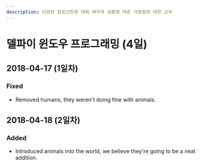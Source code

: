 ```yaml
---
description: 다양한 컴포넌트에 대해 배우며 상황에 따른 사용법에 대한 교육
---
```


# 델파이 윈도우 프로그래밍 \(4일\)

## 2018-04-17 \(1일차\)

### Fixed

* Removed humans, they weren't doing fine with animals.

## 2018-04-18 \(2일차\)

### Added

* Introduced animals into the world, we believe they're going to be a neat addition.



